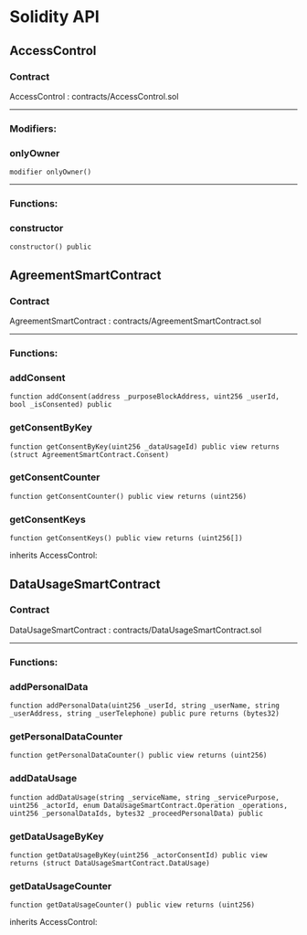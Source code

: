 # Solidity API

## AccessControl

### Contract
AccessControl : contracts/AccessControl.sol

 --- 
### Modifiers:
### onlyOwner

```solidity
modifier onlyOwner()
```

 --- 
### Functions:
### constructor

```solidity
constructor() public
```

## AgreementSmartContract

### Contract
AgreementSmartContract : contracts/AgreementSmartContract.sol

 --- 
### Functions:
### addConsent

```solidity
function addConsent(address _purposeBlockAddress, uint256 _userId, bool _isConsented) public
```

### getConsentByKey

```solidity
function getConsentByKey(uint256 _dataUsageId) public view returns (struct AgreementSmartContract.Consent)
```

### getConsentCounter

```solidity
function getConsentCounter() public view returns (uint256)
```

### getConsentKeys

```solidity
function getConsentKeys() public view returns (uint256[])
```

inherits AccessControl:

## DataUsageSmartContract

### Contract
DataUsageSmartContract : contracts/DataUsageSmartContract.sol

 --- 
### Functions:
### addPersonalData

```solidity
function addPersonalData(uint256 _userId, string _userName, string _userAddress, string _userTelephone) public pure returns (bytes32)
```

### getPersonalDataCounter

```solidity
function getPersonalDataCounter() public view returns (uint256)
```

### addDataUsage

```solidity
function addDataUsage(string _serviceName, string _servicePurpose, uint256 _actorId, enum DataUsageSmartContract.Operation _operations, uint256 _personalDataIds, bytes32 _proceedPersonalData) public
```

### getDataUsageByKey

```solidity
function getDataUsageByKey(uint256 _actorConsentId) public view returns (struct DataUsageSmartContract.DataUsage)
```

### getDataUsageCounter

```solidity
function getDataUsageCounter() public view returns (uint256)
```

inherits AccessControl:

